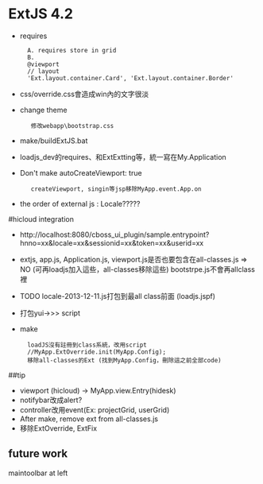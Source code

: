 # ExtJS 4.2 #

+ requires 

		A. requires store in grid
		B. 
		@viewport
		// layout
		'Ext.layout.container.Card', 'Ext.layout.container.Border'

+ css/override.css會造成win內的文字很淡 

+ change theme
   
		 修改webapp\bootstrap.css
    
+ make/buildExtJS.bat
+ loadjs_dev的requires、和ExtExtting等，統一寫在My.Application

+ Don't  make autoCreateViewport: true
   
		 createViewport, singin等jsp移除MyApp.event.App.on

- the order of external js : Locale?????

#hicloud integration

- http://localhost:8080/cboss_ui_plugin/sample.entrypoint?hnno=xx&locale=xx&sessionid=xx&token=xx&userid=xx

- extjs, app.js, Application.js, viewport.js是否也要包含在all-classes.js  => NO (可再loadjs加入這些，all-classes移除這些)
bootstrpe.js不會再allclass裡

+ TODO locale-2013-12-11.js打包到最all class前面 (loadjs.jspf)


+ 打包yui->>> script

+ make

		loadJS沒有註冊到class系統，改用script
		//MyApp.ExtOverride.init(MyApp.Config);
		移除all-classes的Ext (找到MyApp.Config，刪除這之前全部code)


##tip
- viewport (hicloud) -> MyApp.view.Entry(hidesk)
- notifybar改成alert?
- controller改用event(Ex: projectGrid, userGrid)
- After make, remove ext from all-classes.js
- 移除ExtOverride, ExtFix

## future work
maintoolbar at left


